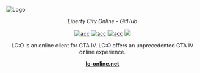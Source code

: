 ![Logo](https://media.discordapp.net/attachments/829772302588969011/1120663896995401768/lcoyatay.png)

<div align="center">
  
<i>Liberty City Online - GitHub</i><br>

  [![acc](https://img.shields.io/static/v1?label=Frooze&message=founder&color=blue&logo=github)](https://github.com/Frooze-ai)
    [![acc](https://img.shields.io/static/v1?label=deadinside&message=founder&color=purple&logo=github)](https://github.com/deadinsiDEV)
      [![acc](https://img.shields.io/static/v1?label=kelvinn&message=co-founder&color=green&logo=github)](https://github.com/kelvinn0)
<a href="https://twitter.com/lconlinenet">
    <img src="https://img.shields.io/badge/Twitter-00acee?logo=twitter&logoColor=white" />
  </a>

LC:O is an online client for GTA IV. LC:O offers an unprecedented GTA IV online experience.
  
</div>

<p align="center">
  <a href="https://lc-online.net"><strong>lc-online.net</strong></a><br>
</p>
